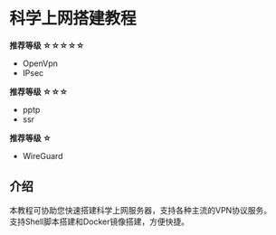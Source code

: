 # 科学上网搭建教程

**推荐等级 ☆☆☆☆☆**  
- OpenVpn
- IPsec

**推荐等级 ☆☆☆**  
- pptp
- ssr

**推荐等级 ☆**  
- WireGuard

## 介绍

本教程可协助您快速搭建科学上网服务器，支持各种主流的VPN协议服务。  
支持Shell脚本搭建和Docker镜像搭建，方便快捷。

